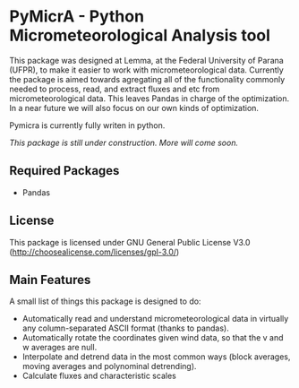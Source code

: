 # PyMicrA - Python Micrometeorological Analysis tool

This package was designed at Lemma, at the Federal University of Parana (UFPR), to make it easier to work with micrometeorological data. Currently the package is aimed towards agregating all of the functionality commonly needed to process, read, and extract fluxes and etc from micrometeorological data. This leaves Pandas in charge of the optimization. In a near future we will also focus on our own kinds of optimization.

Pymicra is currently fully writen in python.

*This package is still under construction. More will come soon.*

## Required Packages
* Pandas

## License
This package is licensed under GNU General Public License V3.0 (http://choosealicense.com/licenses/gpl-3.0/)

## Main Features
A small list of things this package is designed to do:

  - Automatically read and understand micrometeorological data in virtually any column-separated ASCII format (thanks to pandas).
  - Automatically rotate the coordinates given wind data, so that the v and w averages are null.
  - Interpolate and detrend data in the most common ways (block averages, moving averages and polynominal detrending).
  - Calculate fluxes and characteristic scales

